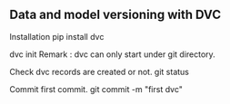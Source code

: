 ## Data and model versioning with DVC


Installation
pip install dvc


dvc init
Remark : dvc can only start under git directory.


Check dvc records are created or not.
git status

Commit first commit.
git commit -m "first dvc"



